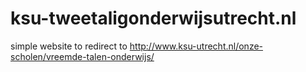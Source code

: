 # ksu-tweetaligonderwijsutrecht.nl
simple website to redirect to http://www.ksu-utrecht.nl/onze-scholen/vreemde-talen-onderwijs/
